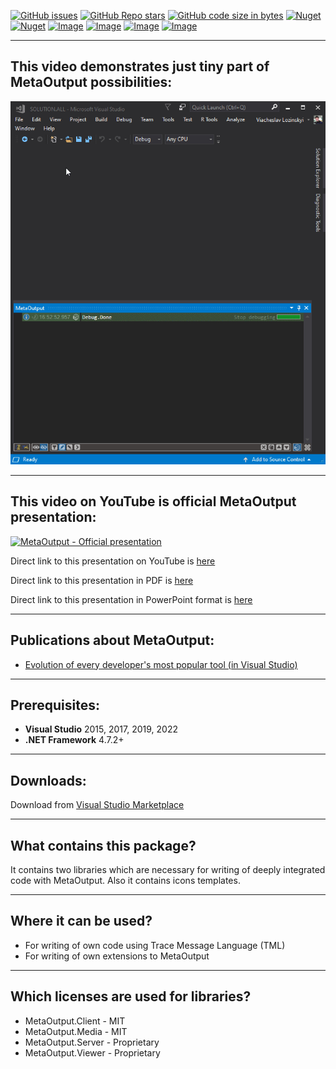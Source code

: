 [![GitHub issues](https://img.shields.io/github/issues/viacheslav-lozinskyi/MetaOutput)](https://github.com/viacheslav-lozinskyi/MetaOutput/issues)
[![GitHub Repo stars](https://img.shields.io/github/stars/viacheslav-lozinskyi/MetaOutput)](https://github.com/viacheslav-lozinskyi/MetaOutput/stargazers)
[![GitHub code size in bytes](https://img.shields.io/github/languages/code-size/viacheslav-lozinskyi/MetaOutput)](https://github.com/viacheslav-lozinskyi/MetaOutput)
[![Nuget](https://img.shields.io/nuget/dt/MetaOutput.Client)](https://www.nuget.org/packages/MetaOutput.Client)
[![Nuget](https://img.shields.io/nuget/v/MetaOutput.Client)](https://www.nuget.org/packages/MetaOutput.Client)
[![Image](https://img.shields.io/badge/VS-2022-blueviolet)](https://marketplace.visualstudio.com/items?itemName=ViacheslavLozinskyi.MetaOutput-2022)
[![Image](https://img.shields.io/badge/VS-2019-blueviolet)](https://marketplace.visualstudio.com/items?itemName=ViacheslavLozinskyi.MetaOutput-2019)
[![Image](https://img.shields.io/badge/VS-2017-blueviolet)](https://marketplace.visualstudio.com/items?itemName=ViacheslavLozinskyi.MetaOutput-2019)
[![Image](https://img.shields.io/badge/VS-2015-blueviolet)](https://marketplace.visualstudio.com/items?itemName=ViacheslavLozinskyi.MetaOutput-2019)

---

## This video demonstrates just tiny part of MetaOutput possibilities:
![MetaOutput-Presentation](resource/video/Presentation1.gif)

---

## This video on YouTube is official MetaOutput presentation:
[![MetaOutput - Official presentation](https://img.youtube.com/vi/_BO40nyx0Qw/hqdefault.jpg)](https://www.youtube.com/watch?v=_BO40nyx0Qw?autoplay=1)

Direct link to this presentation on YouTube is [here](https://www.youtube.com/watch?v=_BO40nyx0Qw?autoplay=1)

Direct link to this presentation in PDF is [here](https://github.com/viacheslav-lozinskyi/MetaOutput/blob/main/resource/document/MetaOutput.pdf)

Direct link to this presentation in PowerPoint format is [here](https://github.com/viacheslav-lozinskyi/MetaOutput/blob/main/resource/document/MetaOutput.pptx)

---

## Publications about MetaOutput:
- [Evolution of every developer's most popular tool (in Visual Studio)](https://habr.com/ru/post/458300/)

---

## Prerequisites:
- **Visual Studio** 2015, 2017, 2019, 2022
- **.NET Framework** 4.7.2+

---

## Downloads:

Download from [Visual Studio Marketplace](https://marketplace.visualstudio.com/items?itemName=ViacheslavLozinskyi.MetaOutput-2019)

---

## What contains this package?

It contains two libraries which are necessary for writing of deeply integrated code with MetaOutput.
Also it contains icons templates.

---

## Where it can be used?

- For writing of own code using Trace Message Language (TML)
- For writing of own extensions to MetaOutput

---

## Which licenses are used for libraries?

- MetaOutput.Client - MIT
- MetaOutput.Media - MIT
- MetaOutput.Server - Proprietary
- MetaOutput.Viewer - Proprietary

